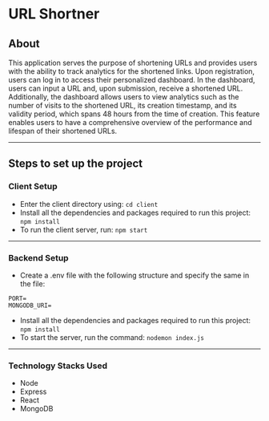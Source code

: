 # URL Shortner
## About
This application serves the purpose of shortening URLs and provides users with the ability to track analytics for the shortened links. Upon registration, users can log in to access their personalized dashboard. In the dashboard, users can input a URL and, upon submission, receive a shortened URL. Additionally, the dashboard allows users to view analytics such as the number of visits to the shortened URL, its creation timestamp, and its validity period, which spans 48 hours from the time of creation. This feature enables users to have a comprehensive overview of the performance and lifespan of their shortened URLs.

<hr>

## Steps to set up the project

### Client Setup
- Enter the client directory using:
`cd client`
- Install all the dependencies and packages required to run this project:
`npm install`
- To run the client server, run:
`npm start`

<hr>

### Backend Setup
- Create a .env file with the following structure and specify the same in the file:
```
PORT=
MONGODB_URI=
```
- Install all the dependencies and packages required to run this project:
`npm install`
- To start the server, run the command:
`nodemon index.js`

<hr>

### Technology Stacks Used
- Node
- Express
- React
- MongoDB